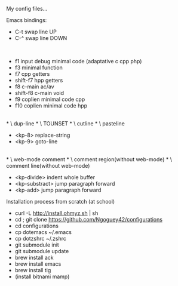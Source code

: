 My config files...


Emacs bindings:

* C-t swap line UP
* C-^ swap line DOWN

<BR>

* f1 input debug minimal code (adaptative c cpp php)
* f3 minimal function
* f7 cpp getters
* shift-f7 hpp getters
* f8 c-main ac/av
* shift-f8 c-main void
* f9 coplien minimal code cpp
* f10 coplien minimal code hpp

<BR>
* \<kp-7\> dup-line
* \<kp-6\> TOUNSET
* \<kp-1\> cutline
* \<kp-0\> pasteline
<BR>

* \<kp-8\> replace-string
* \<kp-9\> goto-line
<BR>
* \<kp-5\> web-mode comment
* \<kp-6\> comment region(without web-mode)
* \<kp-3\> comment line(without web-mode)


* \<kp-divide\> indent whole buffer
* \<kp-substract\> jump paragraph forward
* \<kp-add\> jump paragraph forward


Installation process from scratch (at school)

- curl -L http://install.ohmyz.sh | sh
- cd ; git clone https://github.com/Ngoguey42/configurations
- cd configurations
- cp dotemacs ~/.emacs
- cp dotzshrc ~/.zshrc
- git submodule init
- git submodule update
- brew install ack
- brew install emacs
- brew install tig
- (install bitnami mamp)

